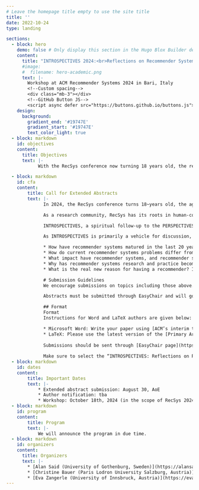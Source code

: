 ```yaml
---
# Leave the homepage title empty to use the site title
title: ''
date: 2022-10-24
type: landing

sections:
  - block: hero
    demo: false # Only display this section in the Hugo Blox Builder demo site
    content:
      title: "INTROSPECTIVES 2024:<br>Reflections on Recommender Systems:<br>Past, Present, and Future"
      #image:
      #  filename: hero-academic.png
      text: |-
        Workshop at ACM Recommender Systems 2024 in Bari, Italy
        <!--Custom spacing-->
        <div class="mb-3"></div>
        <!--GitHub Button JS-->
        <script async defer src="https://buttons.github.io/buttons.js"></script>
    design:
      background:
        gradient_end: '#19747E'
        gradient_start: '#19747E'
        text_color_light: true
  - block: markdown
    id: objectives
    content:
      title: Objectives
      text: |-
            With the RecSys conference now turning 18 years old, the recommender systems (RS) discipline ventures into "adulthood". This workshop serves as a platform for introspection, examining the evolution of Recommender Systems from its origins in CHI to its current state heavily influenced by and focusing on machine learning. We aim to foster discussions on the past, present, and future of the RecSys discipline, inviting the community to reflect on key questions such as the maturation of RecSys, shifts in research focus, and the impact and success of RecSys in practice. Topics include the changing landscape of RecSys problems, the evolving role of RecSys in addressing choice overload to the current motivations driving RecSys adoption. The workshop encourages open dialogue and critical reflection, bringing forth introspective questions to collaboratively explore the past, present, and future of RecSys as it transitions into adulthood.

  - block: markdown
    id: cfa
    content:
        title: Call for Extended Abstracts
        text: |-
              In 2024, the RecSys conference turns 18~years old, the age of majority in most parts of the world. As the conference, and the recommender systems (RS) discipline, ventures into adulthood, this workshop serves as a vehicle for reflecting on what we have done so far, and where we are heading to in the future.

              As a research community, RecSys has its roots in human-computer interaction, machine learning, and e-commerce. Papers presented at the RecSys conference in recent years point towards an increased focus on machine learning-oriented research with a lesser focus on the topics from RecSys' youth.

              INTROSPECTIVES, a spiritual follow-up to the PERSPECTIVES workshop series,  will be an in-person and interactive workshop in Bari. With the insights gained from PERSPECTIVES, and from being members of the RecSys community, we want to invite recommender systems researchers and practitioners to a forum for discussing the past, the present, and the future of the recommender systems discipline.

              As INTROSPECTIVES is primarily a vehicle for discussion, we will not be publishing proceedings after the workshop. Thus, instead of papers, this is a call for questions and topics to be submitted as extended abstracts of maximum two pages in ACM’s double column format, and discussed at the workshop. A starting point, we present potential topics in the list below; however any questions and topics within the larger RecSys space are welcome. The abstracts will be made available on the workshop’s website. 

              * How have recommender systems matured in the last 20 years?
              * How do current recommender systems problems differ from those from 20~years ago?
              * What impact have recommender systems, and recommender systems research had since their inception?
              * Why has recommender systems research and practice become successful (has it)?
              * What is the real new reason for having a recommender? Is it still choice overload as a starting point?

              # Submission Guidelines
              We encourage submissions on topics including those above. No proceedings will be published. Extended abstracts will be made available on the workshop website. Authors are encouraged to post their abstracts on arXiv.org

              Abstracts must be submitted through EasyChair and will go through selection and editorial review by the workshop organizers. Submissions should not be anonymized. 

              ## Format
              Format
              Instructions for Word and LaTeX authors are given below:

              * Microsoft Word: Write your paper using [ACM’s interim template](https://www.acm.org/binaries/content/assets/publications/word_style/interim-template-style/interim-layout.docx). Follow the embedded instructions to apply the paragraph styles to your various text elements. The text is in double-column format and no additional formatting is required at this stage.
              * LaTeX: Please use the latest version of the [Primary Article Template – LaTeX](https://portalparts.acm.org/hippo/latex_templates/acmart-primary.zip) to create your submission.
              
              Submissions should be sent through [EasyChair page](https://easychair.org/my/conference?conf=recsys2024workshops) by August 30, AoE.
              
              Make sure to select the “INTROSPECTIVES: Reflections on Recommender Systems Past, Present, and Future” track when creating a submission.
  - block: markdown
    id: dates
    content:
        title: Important Dates
        text: |-
            * Extended abstract submission: August 30, AoE
            * Author notification: tba
            * Workshop: October 18th, 2024 (in the scope of RecSys 2024 in Bari, Italy)
  - block: markdown
    id: program
    content:
        title: Program
        text: |- 
            We will announce the program in due time.
  - block: markdown
    id: organizers
    content:
      title: Organizers
      text: |-
        * [Alan Said (University of Gothenburg, Sweden)](https://alansaid.com)
        * [Christine Bauer (Paris Lodron University Salzburg, Austria)](https://christinebauer.eu/)
        * [Eva Zangerle (University of Innsbruck, Austria)](https://evazangerle.at) 
---
```


